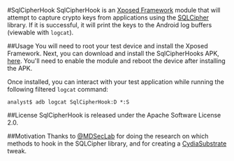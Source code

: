 #SqlCipherHook
SqlCipherHook is an [Xposed Framework](http://repo.xposed.info/) module that will attempt to capture crypto keys from applications using the [SQLCipher](https://www.zetetic.net/sqlcipher/) library.  If it is successful, it will print the keys to the Android log buffers (viewable with `logcat`).

##Usage
You will need to root your test device and install the Xposed Framework.  Next, you can download and install the SqlCipherHooks APK, [here](https://github.com/jakev/dtf/tree/master/bin/SqlCipherHook.apk). You'll need to enable the module and reboot the device after installing the APK.

Once installed, you can interact with your test application while running the following filtered `logcat` command:

    analyst$ adb logcat SqlCipherHook:D *:S

##License
SqlCipherHook is released under the Apache Software License 2.0.

##Motivation
Thanks to [@MDSecLab](https://twitter.com/mdseclabs) for doing the research on which methods to hook in the SQLCipher library, and for creating a [CydiaSubstrate](http://www.cydiasubstrate.com/) tweak.
